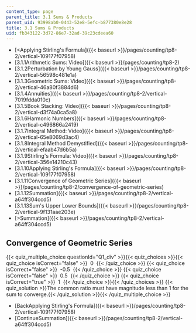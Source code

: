 ```yaml
---
content_type: page
parent_title: 3.1 Sums & Products
parent_uid: 93998ab0-0443-52e8-5efc-b877380e8e28
title: 3.1 Sums & Products
uid: fb343122-3d72-86e7-32ad-39c23cdeea60
---
```


*   [<Applying Stirling's Formula]({{< baseurl >}}/pages/counting/tp8-2/vertical-109177f07958)
*   [3.1.1Arithmetic Sums: Video]({{< baseurl >}}/pages/counting/tp8-2)
*   [3.1.2Perturbation by Young Gauss]({{< baseurl >}}/pages/counting/tp8-2/vertical-56598c481e1a)
*   [3.1.3Geometric Sums: Video]({{< baseurl >}}/pages/counting/tp8-2/vertical-46a80f3884d6)
*   [3.1.4Annuities]({{< baseurl >}}/pages/counting/tp8-2/vertical-7019fdda010c)
*   [3.1.5Book Stacking: Video]({{< baseurl >}}/pages/counting/tp8-2/vertical-d3f74a0ca5a8)
*   [3.1.6Harmonic Numbers]({{< baseurl >}}/pages/counting/tp8-2/vertical-c496866a2419)
*   [3.1.7Integral Method: Video]({{< baseurl >}}/pages/counting/tp8-2/vertical-65e8069d3ac4)
*   [3.1.8Integral Method Demystified]({{< baseurl >}}/pages/counting/tp8-2/vertical-efaab47d6b5a)
*   [3.1.9Stirling's Formula: Video]({{< baseurl >}}/pages/counting/tp8-2/vertical-356e14210c43)
*   [3.1.10Applying Stirling's Formula]({{< baseurl >}}/pages/counting/tp8-2/vertical-109177f07958)
*   [3.1.11Convergence of Geometric Series]({{< baseurl >}}/pages/counting/tp8-2/convergence-of-geometric-series)
*   [3.1.12Summation]({{< baseurl >}}/pages/counting/tp8-2/vertical-a64ff304ccd5)
*   [3.1.13Sum's Upper Lower Bounds]({{< baseurl >}}/pages/counting/tp8-2/vertical-9f131aae203e)
*   [\>Summation]({{< baseurl >}}/pages/counting/tp8-2/vertical-a64ff304ccd5)

Convergence of Geometric Series
-------------------------------

  
{{< quiz_multiple_choice questionId="Q1_div" >}}{{< quiz_choices >}}{{< quiz_choice isCorrect="false" >}}&nbsp; 0 &nbsp;{{< /quiz_choice >}}
{{< quiz_choice isCorrect="false" >}}&nbsp; -0.5 &nbsp;{{< /quiz_choice >}}
{{< quiz_choice isCorrect="false" >}}&nbsp; 0.5 &nbsp;{{< /quiz_choice >}}
{{< quiz_choice isCorrect="true" >}}&nbsp; 1 &nbsp;{{< /quiz_choice >}}{{< /quiz_choices >}}
{{< quiz_solution >}}The common ratio must have magnitude less than 1 for the sum to converge.{{< /quiz_solution >}}{{< /quiz_multiple_choice >}}

*   [BackApplying Stirling's Formula]({{< baseurl >}}/pages/counting/tp8-2/vertical-109177f07958)
*   [ContinueSummation]({{< baseurl >}}/pages/counting/tp8-2/vertical-a64ff304ccd5)